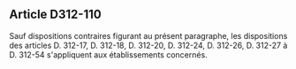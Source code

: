 ## Article D312-110

Sauf dispositions contraires figurant au présent paragraphe, les dispositions des articles D. 312-17, D.
312-18, D. 312-20, D. 312-24, D. 312-26, D. 312-27 à D. 312-54 s'appliquent aux établissements concernés.

